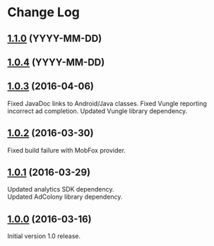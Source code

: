 # Change Log

## [1.1.0](https://github.com/deltaDNA/android-smartads-sdk/releases/tag/1.1.0) (YYYY-MM-DD)

## [1.0.4](https://github.com/deltaDNA/android-smartads-sdk/releases/tag/1.0.4) (YYYY-MM-DD)

## [1.0.3](https://github.com/deltaDNA/android-smartads-sdk/releases/tag/1.0.3) (2016-04-06)
Fixed JavaDoc links to Android/Java classes.
Fixed Vungle reporting incorrect ad completion.
Updated Vungle library dependency.

## [1.0.2](https://github.com/deltaDNA/android-smartads-sdk/releases/tag/1.0.2) (2016-03-30)
Fixed build failure with MobFox provider.

## [1.0.1](https://github.com/deltaDNA/android-smartads-sdk/releases/tag/1.0.1) (2016-03-29)
Updated analytics SDK dependency.  
Updated AdColony library dependency.

## [1.0.0](https://github.com/deltaDNA/android-smartads-sdk/releases/tag/1.0.0) (2016-03-16)
Initial version 1.0 release.
